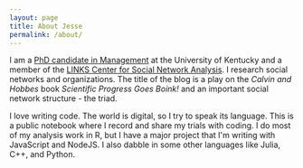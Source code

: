 ```yaml
---
layout: page
title: About Jesse
permalink: /about/
---
```


I am a [PhD candidate in Management](http://gatton.uky.edu/Content.asp?PageName=PHDMgtCuGrdStDetails&memberid=1211) at the University of Kentucky and a member of the [LINKS Center for Social Network Analysis](https://sites.google.com/site/uklinkscenter/). I research social networks and organizations. The title of the blog is a play on the _Calvin and Hobbes_ book _Scientific Progress Goes Boink!_ and an important social network structure - the triad.

I love writing code. The world is digital, so I try to speak its language. This is a public notebook where I record and share my trials with coding. I do most of my analysis work in R, but I have a major project that I'm writing with JavaScript and NodeJS. I also dabble in some other languages like Julia, C++, and Python.